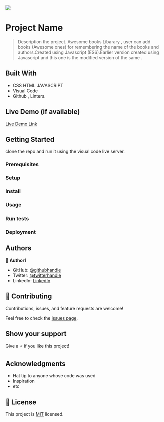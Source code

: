 ![](https://img.shields.io/badge/Microverse-blueviolet)

# Project Name

> Description the project.
Awesome books Libarary , user can add books (Awesome ones) for remembering the name of the books and authors.Created using Javascript (ES6).Earlier version created using Javascript and this one is the modified version of the same .


## Built With

- CSS HTML JAVASCRIPT 
- Visual Code
- Github , Linters.

## Live Demo (if available)

[Live Demo Link](https://livedemo.com)


## Getting Started

clone the repo and run it using the visual code live server.




### Prerequisites

### Setup

### Install

### Usage

### Run tests

### Deployment



## Authors

👤 **Author1**

- GitHub: [@githubhandle](https://github.com/rebel216)
- Twitter: [@twitterhandle](https://twitter.com/rebel216)
- LinkedIn: [LinkedIn](https://linkedin.com/in/rebel216)



## 🤝 Contributing

Contributions, issues, and feature requests are welcome!

Feel free to check the [issues page](../../issues/).

## Show your support

Give a ⭐️ if you like this project!

## Acknowledgments

- Hat tip to anyone whose code was used
- Inspiration
- etc

## 📝 License

This project is [MIT](./MIT.md) licensed.
